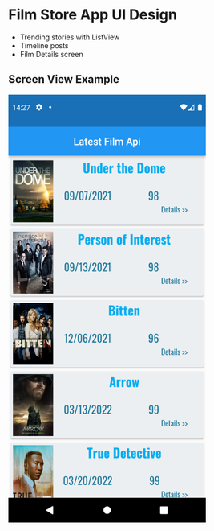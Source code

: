 # Film Store App UI Design
* Trending stories with ListView
* Timeline posts
* Film Details screen

## Screen View Example
<img src="https://github.com/mkiziltay/Film_Store_UI_Design/blob/master/film-screen.png" alt = "Sample Screenview" width=394 height=851,
    img src="https://github.com/mkiziltay/Film_Store_UI_Design/blob/master/film-details.png" alt = "Sample Screenview" width=394 height=851 >
